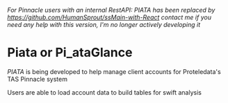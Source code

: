*For Pinnacle users with an internal RestAPI:*
*PIATA has been replaced by https://github.com/HumanSprout/ssMain-with-React*
*contact me if you need any help with this version, I'm no longer actively developing it*

# Piata or Pi_ataGlance

*PIATA* is being developed to help manage client accounts for Proteledata's TAS Pinnacle system

Users are able to load account data to build tables for swift analysis
